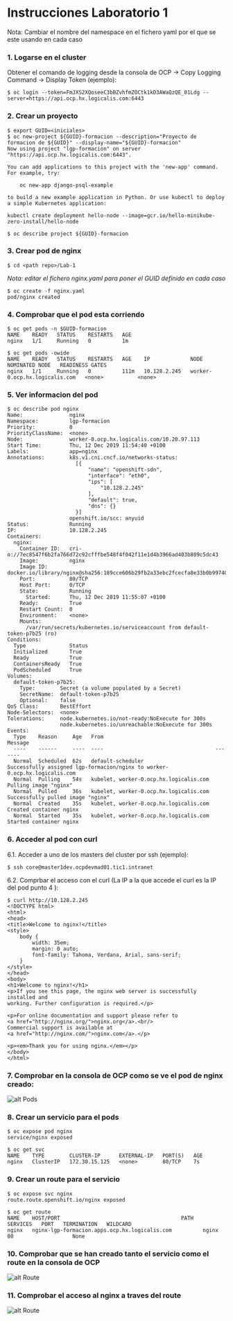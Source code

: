 # Instrucciones Laboratorio 1

Nota: Cambiar el nombre del namespace en el fichero yaml por el que se este usando en cada caso

### 1. Logarse en el cluster
Obtener el comando de logging desde la consola de OCP -> Copy Logging Command -> Display Token (ejemplo):

    $ oc login --token=FmJXS2XQoseeC3bBZvhfmZOCtk1kD3AWaQzQE_01Ldg --server=https://api.ocp.hx.logicalis.com:6443

### 2. Crear un proyecto

```shell
$ export GUID=<iniciales>
$ oc new-project ${GUID}-formacion --description="Proyecto de formacion de ${GUID}" --display-name="${GUID}-formacion"
Now using project "lgp-formacion" on server "https://api.ocp.hx.logicalis.com:6443".

You can add applications to this project with the 'new-app' command. For example, try:

    oc new-app django-psql-example

to build a new example application in Python. Or use kubectl to deploy a simple Kubernetes application:

kubectl create deployment hello-node --image=gcr.io/hello-minikube-zero-install/hello-node

$ oc describe project ${GUID}-formacion
```

### 3. Crear pod de nginx

```shell
$ cd <path repo>/Lab-1
```

*Nota: editar el fichero nginx.yaml para poner el GUID definido en cada caso*

```shell
$ oc create -f nginx.yaml
pod/nginx created
```

### 4. Comprobar que el pod esta corriendo

```shell
$ oc get pods -n $GUID-formacion
NAME    READY   STATUS    RESTARTS   AGE
nginx   1/1     Running   0          1m

$ oc get pods -owide
NAME    READY   STATUS    RESTARTS   AGE    IP             NODE                            NOMINATED NODE   READINESS GATES
nginx   1/1     Running   0          111m   10.128.2.245   worker-0.ocp.hx.logicalis.com   <none>           <none>
```

### 5. Ver informacion del pod

```shell
$ oc describe pod nginx
Name:               nginx
Namespace:          lgp-formacion
Priority:           0
PriorityClassName:  <none>
Node:               worker-0.ocp.hx.logicalis.com/10.20.97.113
Start Time:         Thu, 12 Dec 2019 11:54:40 +0100
Labels:             app=nginx
Annotations:        k8s.v1.cni.cncf.io/networks-status:
                      [{
                          "name": "openshift-sdn",
                          "interface": "eth0",
                          "ips": [
                              "10.128.2.245"
                          ],
                          "default": true,
                          "dns": {}
                      }]
                    openshift.io/scc: anyuid
Status:             Running
IP:                 10.128.2.245
Containers:
  nginx:
    Container ID:   cri-o://7ec8547f6b2fa766d72c92cfffbe548f4f042f11e1d4b3966ad403b809c5dc43
    Image:          nginx
    Image ID:       docker.io/library/nginx@sha256:189cce606b29fb2a33ebc2fcecfa8e33b0b99740da4737133cdbcee92f3aba0a
    Port:           80/TCP
    Host Port:      0/TCP
    State:          Running
      Started:      Thu, 12 Dec 2019 11:55:07 +0100
    Ready:          True
    Restart Count:  0
    Environment:    <none>
    Mounts:
      /var/run/secrets/kubernetes.io/serviceaccount from default-token-p7b25 (ro)
Conditions:
  Type              Status
  Initialized       True
  Ready             True
  ContainersReady   True
  PodScheduled      True
Volumes:
  default-token-p7b25:
    Type:        Secret (a volume populated by a Secret)
    SecretName:  default-token-p7b25
    Optional:    false
QoS Class:       BestEffort
Node-Selectors:  <none>
Tolerations:     node.kubernetes.io/not-ready:NoExecute for 300s
                 node.kubernetes.io/unreachable:NoExecute for 300s
Events:
  Type    Reason     Age   From                                    Message
  ----    ------     ----  ----                                    -------
  Normal  Scheduled  62s   default-scheduler                       Successfully assigned lgp-formacion/nginx to worker-0.ocp.hx.logicalis.com
  Normal  Pulling    54s   kubelet, worker-0.ocp.hx.logicalis.com  Pulling image "nginx"
  Normal  Pulled     36s   kubelet, worker-0.ocp.hx.logicalis.com  Successfully pulled image "nginx"
  Normal  Created    35s   kubelet, worker-0.ocp.hx.logicalis.com  Created container nginx
  Normal  Started    35s   kubelet, worker-0.ocp.hx.logicalis.com  Started container nginx
```

### 6. Acceder al pod con curl

6.1. Acceder a uno de los masters del cluster por ssh (ejemplo):

```shell
$ ssh core@master1dev.ocpdevmad01.tic1.intranet
```

6.2. Comprbar el acceso con el curl (La IP a la que accede el curl es la IP del pod punto 4 ):

```shell
$ curl http://10.128.2.245
<!DOCTYPE html>
<html>
<head>
<title>Welcome to nginx!</title>
<style>
    body {
        width: 35em;
        margin: 0 auto;
        font-family: Tahoma, Verdana, Arial, sans-serif;
    }
</style>
</head>
<body>
<h1>Welcome to nginx!</h1>
<p>If you see this page, the nginx web server is successfully installed and
working. Further configuration is required.</p>

<p>For online documentation and support please refer to
<a href="http://nginx.org/">nginx.org</a>.<br/>
Commercial support is available at
<a href="http://nginx.com/">nginx.com</a>.</p>

<p><em>Thank you for using nginx.</em></p>
</body>
</html>
```

### 7. Comprobar en la consola de OCP como se ve el pod de nginx creado:

![alt Pods][imagen1]

[imagen1]: images/pod-nginx-1.png

### 8. Crear un servicio para el pods

```shell
$ oc expose pod nginx
service/nginx exposed

$ oc get svc
NAME    TYPE        CLUSTER-IP      EXTERNAL-IP   PORT(S)   AGE
nginx   ClusterIP   172.30.15.125   <none>        80/TCP    7s
```

### 9. Crear un route para el servicio

```shell
$ oc expose svc nginx
route.route.openshift.io/nginx exposed

$ oc get route
NAME    HOST/PORT                                       PATH   SERVICES   PORT   TERMINATION   WILDCARD
nginx   nginx-lgp-formacion.apps.ocp.hx.logicalis.com          nginx      80                   None
```

### 10. Comprobar que se han creado tanto el servicio como el route en la consola de OCP

![alt Route][imagen2]

[imagen2]: images/routes2.png

### 11. Comprobar el acceso al nginx a traves del route

![alt Route][imagen3]

[imagen3]: images/routes3.png
